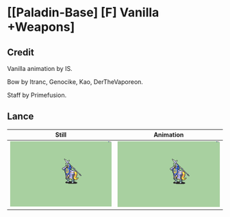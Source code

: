 # [\[Paladin-Base\] \[F\] Vanilla +Weapons]

## Credit

Vanilla animation by IS.

Bow by ltranc, Genocike, Kao, DerTheVaporeon.

Staff by Primefusion.
	
## Lance

| Still | Animation |
| :---: | :-------: |
| ![Lance still](./Lance_000.png) | ![Lance animation](./Lance.gif) |
